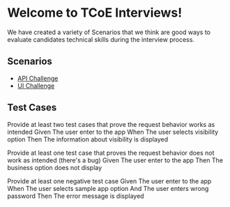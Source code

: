 # Welcome to TCoE Interviews!

We have created a variety of Scenarios that we think are good ways to evaluate candidates technical skills during the interview process.

## Scenarios

* [API Challenge](./scenarios/stocksapi/README.md)
* [UI Challenge](./scenarios/uiplayground/README.md)

## Test Cases
Provide at least two test cases that prove the request behavior works as intended
Given The user enter to the app
When The user selects visibility option
Then The information about visibility is displayed

Provide at least one test case that proves the request behavior does not work as intended (there's a bug)
Given The user enter to the app
Then The business option does not display

Provide at least one negative test case
Given The user enter to the app
When The user selects sample app option
And The user enters wrong password
Then The error message is displayed
